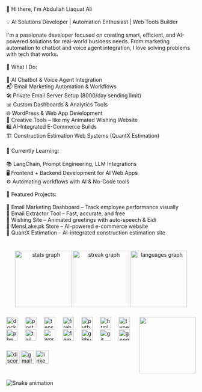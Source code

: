 <br clear="both">

<p align="left">👋 Hi there, I'm Abdullah Liaquat Ali<br><br>💡 AI Solutions Developer | Automation Enthusiast | Web Tools Builder<br><br>I'm a passionate developer focused on creating smart, efficient, and AI-powered solutions for real-world business needs. From marketing automation to chatbot and voice agent integration, I love solving problems with tech that works.<br><br>🔧 What I Do:<br><br>🤖 AI Chatbot & Voice Agent Integration<br>📬 Email Marketing Automation & Workflows<br>🛠️ Private Email Server Setup (8000/day sending limit)<br>📊 Custom Dashboards & Analytics Tools<br>🌐 WordPress & Web App Development<br>🎉 Creative Tools – like my Animated Wishing Website<br>🛍️ AI-Integrated E-Commerce Builds<br>🏗️ Construction Estimation Web Systems (QuantX Estimation)<br><br>🧠 Currently Learning:<br><br>📚 LangChain, Prompt Engineering, LLM Integrations<br>🖥️ Frontend + Backend Development for AI Web Apps<br>⚙️ Automating workflows with AI & No-Code tools<br><br>📁 Featured Projects:<br><br>🔹 Email Marketing Dashboard – Track employee performance visually<br>🔹 Email Extractor Tool – Fast, accurate, and free<br>🔹 Wishing Site – Animated greetings with auto-speech & Eidi<br>🔹 MensLake.pk Store – AI-powered e-commerce website<br>🔹 QuantX Estimation – AI-integrated construction estimation site</p>

###

<br clear="both">

<div align="center">
  <img src="https://github-readme-stats.vercel.app/api?username=abdullahliaqatali31&hide_title=false&hide_rank=false&show_icons=true&include_all_commits=true&count_private=true&disable_animations=false&theme=dracula&locale=en&hide_border=false" height="150" alt="stats graph"  />
  <img src="https://streak-stats.demolab.com?user=abdullahliaqatali31&locale=en&mode=daily&theme=dracula&hide_border=false&border_radius=5" height="150" alt="streak graph"  />
  <img src="https://github-readme-stats.vercel.app/api/top-langs?username=abdullahliaqatali31&locale=en&hide_title=false&layout=compact&card_width=320&langs_count=5&theme=dracula&hide_border=false" height="150" alt="languages graph"  />
</div>

###

<img align="right" height="150" src="https://raw.githubusercontent.com/hasibul-hasan-shuvo/hasibul-hasan-shuvo/main/images/coding-boy.gif"  />

###

<div align="left">
  <img src="https://cdn.jsdelivr.net/gh/devicons/devicon/icons/docker/docker-original.svg" height="30" alt="docker logo"  />
  <img width="12" />
  <img src="https://cdn.jsdelivr.net/gh/devicons/devicon/icons/postgresql/postgresql-original.svg" height="30" alt="postgresql logo"  />
  <img width="12" />
  <img src="https://cdn.jsdelivr.net/gh/devicons/devicon/icons/tensorflow/tensorflow-original.svg" height="30" alt="tensorflow logo"  />
  <img width="12" />
  <img src="https://cdn.jsdelivr.net/gh/devicons/devicon/icons/firebase/firebase-plain.svg" height="30" alt="firebase logo"  />
  <img width="12" />
  <img src="https://cdn.jsdelivr.net/gh/devicons/devicon/icons/python/python-original.svg" height="30" alt="python logo"  />
  <img width="12" />
  <img src="https://cdn.jsdelivr.net/gh/devicons/devicon/icons/html5/html5-original.svg" height="30" alt="html5 logo"  />
  <img width="12" />
  <img src="https://cdn.jsdelivr.net/gh/devicons/devicon/icons/typescript/typescript-original.svg" height="30" alt="typescript logo"  />
  <img width="12" />
  <img src="https://cdn.jsdelivr.net/gh/devicons/devicon/icons/php/php-original.svg" height="30" alt="php logo"  />
  <img width="12" />
  <img src="https://cdn.jsdelivr.net/gh/devicons/devicon/icons/tailwindcss/tailwindcss-original-wordmark.svg" height="30" alt="tailwindcss logo"  />
  <img width="12" />
  <img src="https://cdn.jsdelivr.net/gh/devicons/devicon/icons/wordpress/wordpress-original.svg" height="30" alt="wordpress logo"  />
  <img width="12" />
  <img src="https://cdn.jsdelivr.net/gh/devicons/devicon/icons/figma/figma-original.svg" height="30" alt="figma logo"  />
  <img width="12" />
  <img src="https://cdn.jsdelivr.net/gh/devicons/devicon/icons/github/github-original.svg" height="30" alt="github logo"  />
  <img width="12" />
  <img src="https://cdn.jsdelivr.net/gh/devicons/devicon/icons/git/git-original.svg" height="30" alt="git logo"  />
  <img width="12" />
  <img src="https://cdn.jsdelivr.net/gh/devicons/devicon/icons/googlecloud/googlecloud-original.svg" height="30" alt="googlecloud logo"  />
</div>

###

<div align="left">
  <img src="https://img.shields.io/static/v1?message=Discord&logo=discord&label=&color=7289DA&logoColor=white&labelColor=&style=for-the-badge" height="35" alt="discord logo"  />
  <img src="https://img.shields.io/static/v1?message=Gmail&logo=gmail&label=&color=D14836&logoColor=white&labelColor=&style=for-the-badge" height="35" alt="gmail logo"  />
  <img src="https://img.shields.io/static/v1?message=LinkedIn&logo=linkedin&label=&color=0077B5&logoColor=white&labelColor=&style=for-the-badge" height="35" alt="linkedin logo"  />
</div>

###

<br clear="both">

<img src="https://raw.githubusercontent.com/abdullahliaqatali31/abdullahliaqatali31/output/snake.svg" alt="Snake animation" />

###
